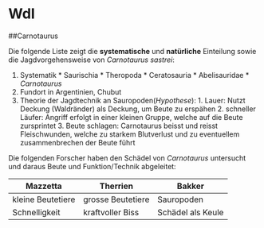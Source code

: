 WdI
===
##Carnotaurus

Die folgende Liste zeigt die **systematische** und **natürliche** Einteilung 
sowie die Jagdvorgehensweise von *Carnotaurus sastrei*:

1. Systematik
		* Saurischia
		* Theropoda
		* Ceratosauria
		* Abelisauridae
		* *Carnotaurus*
2. Fundort in Argentinien, Chubut
3.	Theorie der Jagdtechnik an Sauropoden(*Hypothese*):
		1. Lauer: Nutzt Deckung (Waldränder) als Deckung, um Beute zu erspähen
		2. schneller Läufer: Angriff erfolgt in einer kleinen Gruppe, welche auf die Beute zursprintet
		3. Beute schlagen: Carnotaurus beisst und reisst Fleischwunden, welche zu starkem Blutverlust
			und zu eventuellem zusammenbrechen der Beute führt

Die folgenden Forscher haben den Schädel von *Carnotaurus* untersucht und daraus
Beute und Funktion/Technik abgeleitet:

| Mazzetta            | Therrien					  | Bakker						|
| ------------------- | ------------------- | ----------------- |
| kleine Beutetiere		| grosse Beutetiere		| Sauropoden				|
| Schnelligkeit				| kraftvoller Biss		| Schädel als Keule	|
